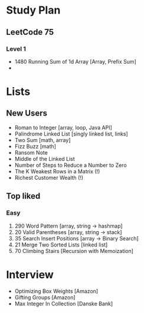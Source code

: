 # Study Plan

## LeetCode 75

### Level 1

- 1480 Running Sum of 1d Array [Array, Prefix Sum]
-

# Lists

## New Users

- Roman to Integer [array, loop, Java API]
- Palindrome Linked List [singly linked list, links]
- Two Sum [math, array]
- Fizz Buzz [math]
- Ransom Note
- Middle of the Linked List
- Number of Steps to Reduce a Number to Zero
- The K Weakest Rows in a Matrix (!)
- Richest Customer Wealth (!)

## Top liked

### Easy

1. 290 Word Pattern [array, string -> hashmap]
2. 20 Valid Parentheses [array, string -> stack]
3. 35 Search Insert Positions [array -> Binary Search]
4. 21 Merge Two Sorted Lists [linked list]
5. 70 Climbing Stairs [Recursion with Memoization]

# Interview

- Optimizing Box Weights [Amazon]
- Gifting Groups [Amazon]
- Max Integer In Collection [Danske Bank]